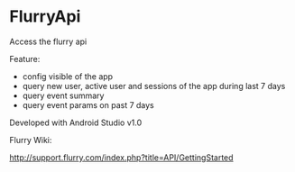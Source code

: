 FlurryApi
=========

Access the flurry api 

Feature:
- config visible of the app
- query new user, active user and sessions of the app during last 7 days
- query event summary
- query event params on past 7 days

Developed with Android Studio v1.0

Flurry Wiki:

http://support.flurry.com/index.php?title=API/GettingStarted
